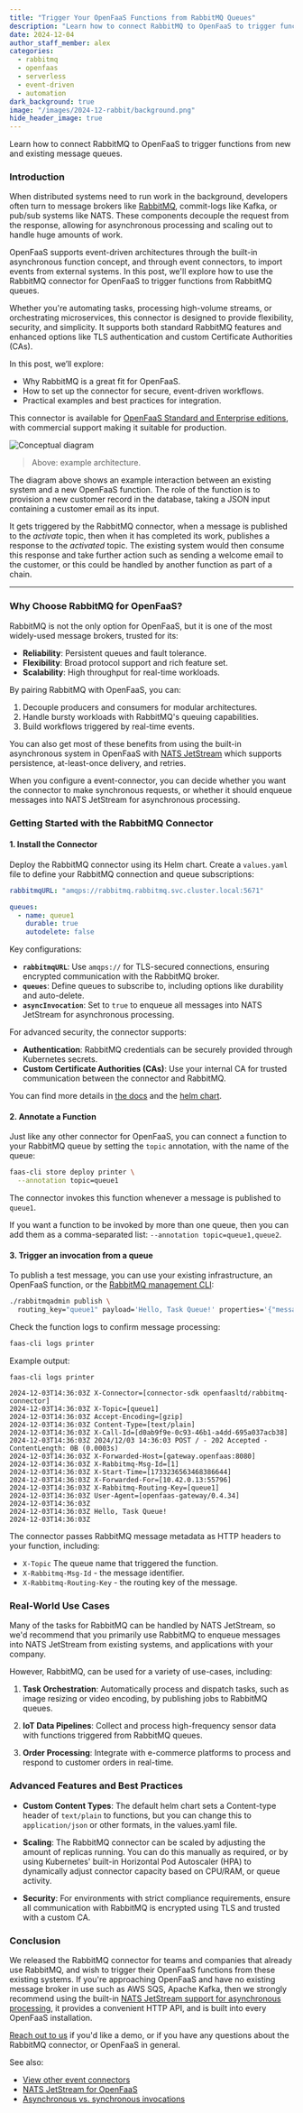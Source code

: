 ```yaml
---
title: "Trigger Your OpenFaaS Functions from RabbitMQ Queues"
description: "Learn how to connect RabbitMQ to OpenFaaS to trigger functions from new and existing message queues."
date: 2024-12-04
author_staff_member: alex
categories:
  - rabbitmq
  - openfaas
  - serverless
  - event-driven
  - automation
dark_background: true
image: "/images/2024-12-rabbit/background.png"
hide_header_image: true
---
```


Learn how to connect RabbitMQ to OpenFaaS to trigger functions from new and existing message queues.

### Introduction

When distributed systems need to run work in the background, developers often turn to message brokers like [RabbitMQ](https://www.rabbitmq.com/), commit-logs like Kafka, or pub/sub systems like NATS. These components decouple the request from the response, allowing for asynchronous processing and scaling out to handle huge amounts of work.

OpenFaaS supports event-driven architectures through the built-in asynchronous function concept, and through event connectors, to import events from external systems. In this post, we'll explore how to use the RabbitMQ connector for OpenFaaS to trigger functions from RabbitMQ queues.

Whether you're automating tasks, processing high-volume streams, or orchestrating microservices, this connector is designed to provide flexibility, security, and simplicity. It supports both standard RabbitMQ features and enhanced options like TLS authentication and custom Certificate Authorities (CAs).

In this post, we’ll explore:

- Why RabbitMQ is a great fit for OpenFaaS.
- How to set up the connector for secure, event-driven workflows.
- Practical examples and best practices for integration.

This connector is available for [OpenFaaS Standard and Enterprise editions](https://openfaas.com/pricing/), with commercial support making it suitable for production.

![Conceptual diagram](/images/2024-12-rabbit/conceptual.png)
> Above: example architecture.

The diagram above shows an example interaction between an existing system and a new OpenFaaS function. The role of the function is to provision a new customer record in the database, taking a JSON input containing a customer email as its input.

It gets triggered by the RabbitMQ connector, when a message is published to the *activate* topic, then when it has completed its work, publishes a response to the *activated* topic. The existing system would then consume this response and take further action such as sending a welcome email to the customer, or this could be handled by another function as part of a chain.

---

### Why Choose RabbitMQ for OpenFaaS?

RabbitMQ is not the only option for OpenFaaS, but it is one of the most widely-used message brokers, trusted for its:

- **Reliability**: Persistent queues and fault tolerance.
- **Flexibility**: Broad protocol support and rich feature set.
- **Scalability**: High throughput for real-time workloads.

By pairing RabbitMQ with OpenFaaS, you can:

1. Decouple producers and consumers for modular architectures.
2. Handle bursty workloads with RabbitMQ's queuing capabilities.
3. Build workflows triggered by real-time events.

You can also get most of these benefits from using the built-in asynchronous system in OpenFaaS with [NATS JetStream](https://docs.openfaas.com/openfaas-pro/jetstream/) which supports persistence, at-least-once delivery, and retries.

When you configure a event-connector, you can decide whether you want the connector to make synchronous requests, or whether it should enqueue messages into NATS JetStream for asynchronous processing.

### Getting Started with the RabbitMQ Connector

#### **1. Install the Connector**

Deploy the RabbitMQ connector using its Helm chart. Create a `values.yaml` file to define your RabbitMQ connection and queue subscriptions:

```yaml
rabbitmqURL: "amqps://rabbitmq.rabbitmq.svc.cluster.local:5671"

queues:
  - name: queue1
    durable: true
    autodelete: false
```

Key configurations:
- **`rabbitmqURL`**: Use `amqps://` for TLS-secured connections, ensuring encrypted communication with the RabbitMQ broker.
- **`queues`**: Define queues to subscribe to, including options like durability and auto-delete.
- **`asyncInvocation`**: Set to `true` to enqueue all messages into NATS JetStream for asynchronous processing.

For advanced security, the connector supports:
- **Authentication**: RabbitMQ credentials can be securely provided through Kubernetes secrets.
- **Custom Certificate Authorities (CAs)**: Use your internal CA for trusted communication between the connector and RabbitMQ.

You can find more details in [the docs](https://docs.openfaas.com/openfaas-pro/rabbitmq-events/) and the [helm chart](https://github.com/openfaas/faas-netes/tree/master/chart/rabbitmq-connector).

#### **2. Annotate a Function**

Just like any other connector for OpenFaaS, you can connect a function to your RabbitMQ queue by setting the `topic` annotation, with the name of the queue:

```bash
faas-cli store deploy printer \
  --annotation topic=queue1
```

The connector invokes this function whenever a message is published to `queue1`.

If you want a function to be invoked by more than one queue, then you can add them as a comma-separated list: `--annotation topic=queue1,queue2`.

#### **3. Trigger an invocation from a queue**

To publish a test message, you can use your existing infrastructure, an OpenFaaS function, or the [RabbitMQ management CLI](https://www.rabbitmq.com/docs/management-cli):

```bash
./rabbitmqadmin publish \
  routing_key="queue1" payload='Hello, Task Queue!' properties='{"message_id":"42"}'
```

Check the function logs to confirm message processing:

```bash
faas-cli logs printer
```

Example output:

```plaintext
faas-cli logs printer

2024-12-03T14:36:03Z X-Connector=[connector-sdk openfaasltd/rabbitmq-connector]
2024-12-03T14:36:03Z X-Topic=[queue1]
2024-12-03T14:36:03Z Accept-Encoding=[gzip]
2024-12-03T14:36:03Z Content-Type=[text/plain]
2024-12-03T14:36:03Z X-Call-Id=[d0ab9f9e-0c93-46b1-a4dd-695a037acb38]
2024-12-03T14:36:03Z 2024/12/03 14:36:03 POST / - 202 Accepted - ContentLength: 0B (0.0003s)
2024-12-03T14:36:03Z X-Forwarded-Host=[gateway.openfaas:8080]
2024-12-03T14:36:03Z X-Rabbitmq-Msg-Id=[1]
2024-12-03T14:36:03Z X-Start-Time=[1733236563468386644]
2024-12-03T14:36:03Z X-Forwarded-For=[10.42.0.13:55796]
2024-12-03T14:36:03Z X-Rabbitmq-Routing-Key=[queue1]
2024-12-03T14:36:03Z User-Agent=[openfaas-gateway/0.4.34]
2024-12-03T14:36:03Z 
2024-12-03T14:36:03Z Hello, Task Queue!
2024-12-03T14:36:03Z 
```

The connector passes RabbitMQ message metadata as HTTP headers to your function, including:
* `X-Topic` The queue name that triggered the function.
* `X-Rabbitmq-Msg-Id` - the message identifier.
* `X-Rabbitmq-Routing-Key` - the routing key of the message.

### Real-World Use Cases

Many of the tasks for RabbitMQ can be handled by NATS JetStream, so we'd recommend that you primarily use RabbitMQ to enqueue messages into NATS JetStream from existing systems, and applications with your company.

However, RabbitMQ, can be used for a variety of use-cases, including:

1. **Task Orchestration**:
   Automatically process and dispatch tasks, such as image resizing or video encoding, by publishing jobs to RabbitMQ queues.

2. **IoT Data Pipelines**:
   Collect and process high-frequency sensor data with functions triggered from RabbitMQ queues.

3. **Order Processing**:
   Integrate with e-commerce platforms to process and respond to customer orders in real-time.


### Advanced Features and Best Practices

- **Custom Content Types**:
  The default helm chart sets a Content-type header of `text/plain` to functions, but you can change this to `application/json` or other formats, in the values.yaml file.

- **Scaling**:
  The RabbitMQ connector can be scaled by adjusting the amount of replicas running. You can do this manually as required, or by using Kubernetes' built-in Horizontal Pod Autoscaler (HPA) to dynamically adjust connector capacity based on CPU/RAM, or queue activity.

- **Security**:
  For environments with strict compliance requirements, ensure all communication with RabbitMQ is encrypted using TLS and trusted with a custom CA.

### Conclusion

We released the RabbitMQ connector for teams and companies that already use RabbitMQ, and wish to trigger their OpenFaaS functions from these existing systems. If you're approaching OpenFaaS and have no existing message broker in use such as AWS SQS, Apache Kafka, then we strongly recommend using the built-in [NATS JetStream support for asynchronous processing](https://docs.openfaas.com/openfaas-pro/jetstream/), it provides a convenient HTTP API, and is built into every OpenFaaS installation.

[Reach out to us](https://openfaas.com/pricing) if you'd like a demo, or if you have any questions about the RabbitMQ connector, or OpenFaaS in general.

See also:

* [View other event connectors](https://docs.openfaas.com/reference/triggers/)
* [NATS JetStream for OpenFaaS](https://docs.openfaas.com/openfaas-pro/jetstream/)
* [Asynchronous vs. synchronous invocations](https://docs.openfaas.com/reference/async/)